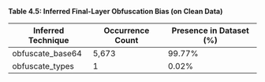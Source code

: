 **Table 4.5: Inferred Final-Layer Obfuscation Bias (on Clean Data)**

| Inferred Technique | Occurrence Count | Presence in Dataset (%) |
| --- | --- | --- |
| obfuscate_base64 | 5,673 | 99.77% |
| obfuscate_types | 1 | 0.02% |
